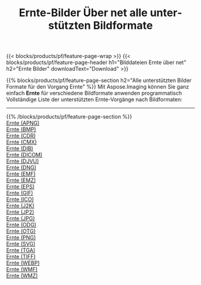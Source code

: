 ﻿---
title: Ernte-Bilder Über net alle unterstützten Bildformate 
weight: 3920
url: /de/net/crop 
lang: de
langdirlevel: 2
locales: zh-hans,ja,it,ru,de,es,fr,nl,id,lt,pl,pt,vi,tr,ko,zh-hant,ar,hi,th,sv,cs,uk,he
description: Mit Aspose.Imaging können Sie ganz einfach Ernte Bilder über net
---

{{< blocks/products/pf/feature-page-wrap >}}
{{< blocks/products/pf/feature-page-header h1="Bilddateien Ernte über net" h2="Ernte Bilder" downloadText="Download" >}}


{{% blocks/products/pf/feature-page-section  h2="Alle unterstützten Bilder Formate für den Vorgang Ernte" %}}
Mit Aspose.Imaging können Sie ganz einfach **Ernte** für verschiedene Bildformate anwenden programmatisch
<br/>
Vollständige Liste der unterstützten Ernte-Vorgänge nach Bildformaten:
<hr/>
{{% /blocks/products/pf/feature-page-section %}}
<div class="container-fluid productfamilypage bg-gray">
    <div class="convertypes bg-gray agp-content section">
        <div class="container">
		<div class="row other-converters">
		    <div class='col-md-2 other-converter remove-lp remove-rp'><a href="/imaging/de/net/crop/apng" >Ernte (APNG)</a></div><div class='col-md-2 other-converter remove-lp remove-rp'><a href="/imaging/de/net/crop/bmp" >Ernte (BMP)</a></div><div class='col-md-2 other-converter remove-lp remove-rp'><a href="/imaging/de/net/crop/cdr" >Ernte (CDR)</a></div><div class='col-md-2 other-converter remove-lp remove-rp'><a href="/imaging/de/net/crop/cmx" >Ernte (CMX)</a></div><div class='col-md-2 other-converter remove-lp remove-rp'><a href="/imaging/de/net/crop/dib" >Ernte (DIB)</a></div><div class='col-md-2 other-converter remove-lp remove-rp'><a href="/imaging/de/net/crop/dicom" >Ernte (DICOM)</a></div><div class='col-md-2 other-converter remove-lp remove-rp'><a href="/imaging/de/net/crop/djvu" >Ernte (DJVU)</a></div><div class='col-md-2 other-converter remove-lp remove-rp'><a href="/imaging/de/net/crop/dng" >Ernte (DNG)</a></div><div class='col-md-2 other-converter remove-lp remove-rp'><a href="/imaging/de/net/crop/emf" >Ernte (EMF)</a></div><div class='col-md-2 other-converter remove-lp remove-rp'><a href="/imaging/de/net/crop/emz" >Ernte (EMZ)</a></div><div class='col-md-2 other-converter remove-lp remove-rp'><a href="/imaging/de/net/crop/eps" >Ernte (EPS)</a></div><div class='col-md-2 other-converter remove-lp remove-rp'><a href="/imaging/de/net/crop/gif" >Ernte (GIF)</a></div><div class='col-md-2 other-converter remove-lp remove-rp'><a href="/imaging/de/net/crop/ico" >Ernte (ICO)</a></div><div class='col-md-2 other-converter remove-lp remove-rp'><a href="/imaging/de/net/crop/j2k" >Ernte (J2K)</a></div><div class='col-md-2 other-converter remove-lp remove-rp'><a href="/imaging/de/net/crop/jp2" >Ernte (JP2)</a></div><div class='col-md-2 other-converter remove-lp remove-rp'><a href="/imaging/de/net/crop/jpg" >Ernte (JPG)</a></div><div class='col-md-2 other-converter remove-lp remove-rp'><a href="/imaging/de/net/crop/odg" >Ernte (ODG)</a></div><div class='col-md-2 other-converter remove-lp remove-rp'><a href="/imaging/de/net/crop/otg" >Ernte (OTG)</a></div><div class='col-md-2 other-converter remove-lp remove-rp'><a href="/imaging/de/net/crop/png" >Ernte (PNG)</a></div><div class='col-md-2 other-converter remove-lp remove-rp'><a href="/imaging/de/net/crop/svg" >Ernte (SVG)</a></div><div class='col-md-2 other-converter remove-lp remove-rp'><a href="/imaging/de/net/crop/tga" >Ernte (TGA)</a></div><div class='col-md-2 other-converter remove-lp remove-rp'><a href="/imaging/de/net/crop/tiff" >Ernte (TIFF)</a></div><div class='col-md-2 other-converter remove-lp remove-rp'><a href="/imaging/de/net/crop/webp" >Ernte (WEBP)</a></div><div class='col-md-2 other-converter remove-lp remove-rp'><a href="/imaging/de/net/crop/wmf" >Ernte (WMF)</a></div><div class='col-md-2 other-converter remove-lp remove-rp'><a href="/imaging/de/net/crop/wmz" >Ernte (WMZ)</a></div>
                </div>
        </div>
    </div>
</div>
<br/>
